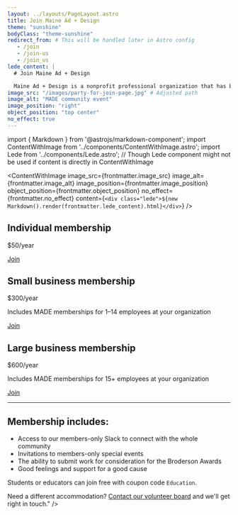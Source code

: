 ```yaml
---
layout: ../layouts/PageLayout.astro
title: Join Maine Ad + Design
theme: "sunshine"
bodyClass: "theme-sunshine"
redirect_from: # This will be handled later in Astro config
   - /join
   - /join-us
   - /join_us
lede_content: |
  # Join Maine Ad + Design

  Maine Ad + Design is a nonprofit professional organization that has been working to create community for Maine's creative professionals for more than 100 years. We're a fun, welcoming, caring group of people connected by shared skills, interests, and geography. Join us!
image_src: "/images/party-for-join-page.jpg" # Adjusted path
image_alt: "MADE community event"
image_position: "right"
object_position: "top center"
no_effect: true
---
```

import { Markdown } from '@astrojs/markdown-component';
import ContentWithImage from '../components/ContentWithImage.astro';
import Lede from '../components/Lede.astro'; // Though Lede component might not be used if content is directly in ContentWithImage

<ContentWithImage 
  image_src={frontmatter.image_src}
  image_alt={frontmatter.image_alt}
  image_position={frontmatter.image_position}
  object_position={frontmatter.object_position}
  no_effect={frontmatter.no_effect}
  content={`<div class="lede">${new Markdown().render(frontmatter.lede_content).html}</div>`}
/>

<div class="membership-tiers">
  <div class="tier">
    <div>
      <h2>Individual membership</h2>
      <p class="price">$50/year</p>
    </div>
    <a href="https://made.memberful.com/checkout?plan=109068" class="cta">Join</a>
  </div>

  <div class="tier">
    <div>
      <h2>Small business membership</h2>
      <p class="price">$300/year</p>
      <p>Includes MADE memberships for <nobr>1–14</nobr> employees at your organization</p>
    </div>
    <a href="https://made.memberful.com/checkout?plan=109069" class="cta">Join</a>
  </div>

  <div class="tier">
    <div>
      <h2>Large business membership</h2>
      <p class="price">$600/year</p>
      <p>Includes MADE memberships for 15+ employees at your organization</p>
    </div>
    <a href="https://made.memberful.com/checkout?plan=109070" class="cta">Join</a>
  </div>
</div>

---

## Membership includes:

- Access to our members-only Slack to connect with the whole community
- Invitations to members-only special events
- The ability to submit work for consideration for the Broderson Awards
- Good feelings and support for a good cause

<div class="panel panel-seadogs">
  <Markdown content="==We don't want the cost of membership to prevent anyone from joining.==

[Students or educators can join free](https://made.memberful.com/checkout?plan=109068&coupon=Education) with coupon code `Education`.

Need a different accommodation? [Contact our volunteer board](mailto:board@maineaddesign.com) and we'll get right in touch." />
</div>
